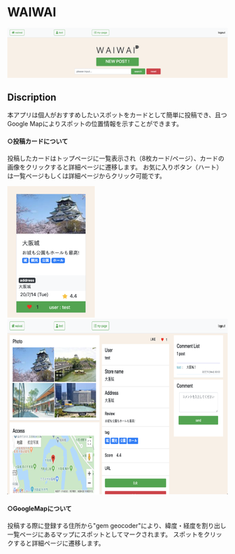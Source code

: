  # WAIWAI
 ![トップページ](https://github.com/T-SGR3u/waiwai/blob/master/%E3%82%B9%E3%82%AF%E3%83%AA%E3%83%BC%E3%83%B3%E3%82%B7%E3%83%A7%E3%83%83%E3%83%88%202020-07-15%201.13.08.png)
 
## Discription
本アプリは個人がおすすめしたいスポットをカードとして簡単に投稿でき、且つGoogle Mapによりスポットの位置情報を示すことができます。

#### ○投稿カードについて
投稿したカードはトップページに一覧表示され（8枚カード/ページ）、カードの画像をクリックすると詳細ページに遷移します。
お気に入りボタン（ハート）は一覧ページもしくは詳細ページからクリック可能です。

<img src="https://github.com/T-SGR3u/waiwai/blob/master/%E3%82%B9%E3%82%AF%E3%83%AA%E3%83%BC%E3%83%B3%E3%82%B7%E3%83%A7%E3%83%83%E3%83%88%202020-07-15%201.26.01.png" width="200" height="300">&nbsp;&nbsp;&nbsp; <img src="https://github.com/T-SGR3u/waiwai/blob/master/%E3%82%B9%E3%82%AF%E3%83%AA%E3%83%BC%E3%83%B3%E3%82%B7%E3%83%A7%E3%83%83%E3%83%88%202020-07-15%200.54.00.png" width="700" height="400"> 

#### ○GoogleMapについて
投稿する際に登録する住所から"gem geocoder"により、緯度・経度を割り出し一覧ページにあるマップにスポットとしてマークされます。
スポットをクリックすると詳細ページに遷移します。
